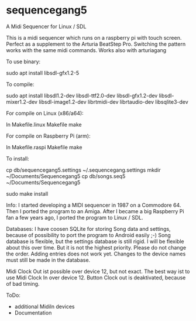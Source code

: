 # sequencegang5
A Midi Sequencer for Linux / SDL 

This is a midi sequencer which runs on a raspberry pi with touch screen.
Perfect as a supplement to the Arturia BeatStep Pro. Switching the pattern works with the same midi commands.
Works also with arturiagang

To use binary:

sudo apt install libsdl-gfx1.2-5

To compile:

sudo apt install libsdl1.2-dev libsdl-ttf2.0-dev libsdl-gfx1.2-dev libsdl-mixer1.2-dev libsdl-image1.2-dev librtmidi-dev librtaudio-dev libsqlite3-dev

For compile on Linux (x86/a64):

ln Makefile.linux Makefile
make

For compile on Raspberry Pi (arm):

ln Makefile.raspi Makefile
make

To install:

cp db/sequencegang5.settings ~/.sequencegang.settings
mkdir ~/Documents/Sequencegang5
cp db/songs.seq5 ~/Documents/Sequencegang5

sudo make install

Info:
I started developing a MIDI sequencer in 1987 on a Commodore 64. Then I ported the program to an Amiga. After I became a big Raspberry Pi fan a few years ago, I ported the program to Linux / SDL.

Databases:
I have coosen SQLite for storing Song data and settings, because of possibility to port the program to Android easily ;-)
Song database is flexible, but the settings database is still rigid. I will be flexible about this over time. But it is not the highest priority. Please do not change the order. Adding entries does not work yet. Changes to the device names must still be made in the database.

Midi Clock Out ist possible over device 12, but not exact. The best way ist to use Midi Clock In over device 12.
Button Clock out is deaktivated, because of bad timing.

ToDo:
- additional MidiIn devices
- Documentation
